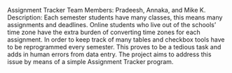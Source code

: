 Assignment Tracker
Team Members: Pradeesh, Annaka, and Mike K. 
Description: 
Each semester students have many classes, this means many assignments and deadlines. Online students who live out of the schools’ time zone have the extra burden of converting time zones for each assignment. In order to keep track of many tables and checkbox tools have to be reprogrammed every semester. This proves to be a tedious task and adds in human errors from data entry. The project aims to address this issue by means of a simple Assignment Tracker program.
